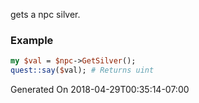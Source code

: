 gets a npc silver.
### Example

```perl
my $val = $npc->GetSilver();
quest::say($val); # Returns uint
```


Generated On 2018-04-29T00:35:14-07:00
